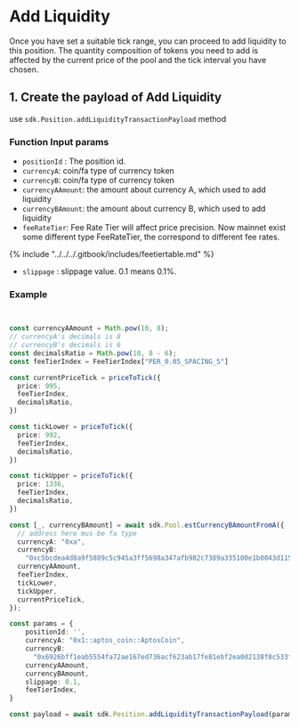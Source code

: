 # Add Liquidity

Once you have set a suitable tick range, you can proceed to add liquidity to this position. The quantity composition of tokens you need to add is affected by the current price of the pool and the tick interval you have chosen.



## 1. Create the payload of Add Liquidity&#x20;

use `sdk.Position.addLiquidityTransactionPayload` method

### Function Input params

* `positionId` : The position id.
* `currencyA`:  coin/fa type of currency token
* `currencyB`:  coin/fa type of currency token
* `currencyAAmount`: the amount about currency A, which used to add liquidity
* `currencyBAmount`: the amount about currency B, which used to add liquidity
* `feeRateTier`: Fee Rate Tier will affect price precision. Now mainnet exist some different type FeeRateTier, the correspond to different fee rates.

{% include "../../../.gitbook/includes/feetiertable.md" %}

* `slippage` : slippage value. 0.1 means 0.1%.

### Example

```typescript


const currencyAAmount = Math.pow(10, 8);
// currencyA's decimals is 8
// currencyB's decimals is 6
const decimalsRatio = Math.pow(10, 8 - 6);
const feeTierIndex = FeeTierIndex["PER_0.05_SPACING_5"]

const currentPriceTick = priceToTick({
  price: 995,
  feeTierIndex,
  decimalsRatio,
})

const tickLower = priceToTick({
  price: 992,
  feeTierIndex,
  decimalsRatio,
})

const tickUpper = priceToTick({
  price: 1336,
  feeTierIndex,
  decimalsRatio,
})

const [_, currencyBAmount] = await sdk.Pool.estCurrencyBAmountFromA({
  // address here mus be fa type
  currencyA: "0xa",
  currencyB:
    "0xc5bcdea4d8a9f5809c5c945a3ff5698a347afb982c7389a335100e1b0043d115",
  currencyAAmount,
  feeTierIndex,
  tickLower,
  tickUpper,
  currentPriceTick,
});

const params = {
    positionId: '',
    currencyA: "0x1::aptos_coin::AptosCoin",
    currencyB:
      "0x6926bff1eab5554fa72ae167ed736acf623ab17fe81ebf2ea0d2138f8c533f77::type::T",
    currencyAAmount,
    currencyBAmount,
    slippage: 0.1,
    feeTierIndex,
}

const payload = await sdk.Position.addLiquidityTransactionPayload(params)


```







